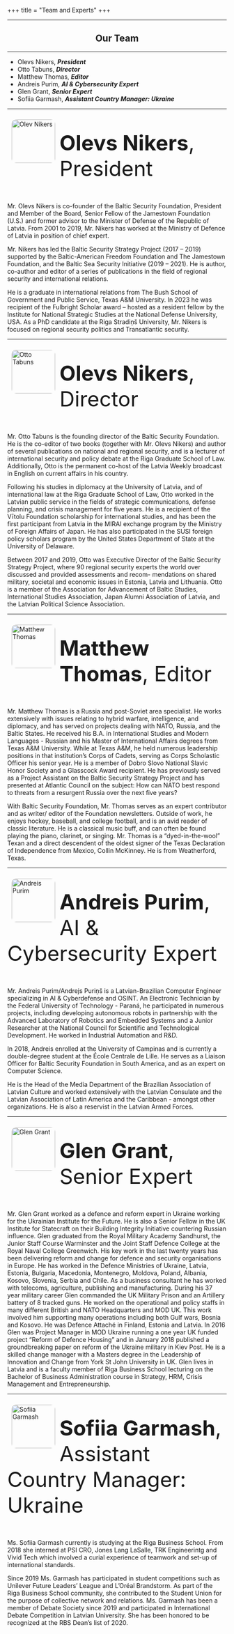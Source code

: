 +++
title = "Team and Experts"
+++

<hr />
<h2 style="text-align: center">Our Team</h2>
<hr />

- Olevs Nikers, _**President**_
- Otto Tabuns, _**Director**_
- Matthew Thomas, _**Editor**_
- Andreis Purim, _**AI & Cybersecurity Expert**_ 
- Glen Grant, _**Senior Expert**_
- Sofiia Garmash, _**Assistant Country Manager: Ukraine**_

---

<img src="../images/team/olev.jpg" alt="Olev Nikers" style="width:100px; border-radius:10px; float: left; margin: 10px"/>

<p style="font-size: 3rem;"><b>Olevs Nikers</b>, President</p>

Mr. Olevs Nikers is co-founder of the Baltic Security Foundation, President and Member of the Board, Senior Fellow of the Jamestown Foundation (U.S.) and former advisor to the Minister of Defense of the Republic of Latvia. From 2001 to 2019, Mr. Nikers has worked at the Ministry of Defence of Latvia in position of chief expert. 

Mr. Nikers has led the Baltic Security Strategy Project (2017 – 2019) supported by the Baltic-American Freedom Foundation and The Jamestown Foundation, and the Baltic Sea Security Initiative (2019 – 2021). He is author, co-author and editor of a series of publications in the field of regional security and international relations. 

He is a graduate in international relations from The Bush School of Government and Public Service, Texas A&M University. In 2023 he was recipient of the Fulbright Scholar award – hosted as a resident fellow by the Institute for National Strategic Studies at the National Defense University, USA. As a PhD candidate at the Riga Stradiņš University, Mr. Nikers is focused on regional security politics and Transatlantic security.  

---

<img src="../images/team/otto_squared.jpg" alt="Otto Tabuns" style="width:100px; border-radius:10px; float: left; margin: 10px"/>

<p style="font-size: 3rem;"><b>Olevs Nikers</b>, Director</p>

Mr. Otto Tabuns is the founding director of the Baltic Security Foundation. He is the co-editor of two books (together with Mr. Olevs Nikers) and author of several publications on national and regional security, and is a lecturer of international security and policy debate at the Riga Graduate School of Law. Additionally, Otto is the permanent co-host of the Latvia Weekly broadcast in English on current affairs in his country.

Following his studies in diplomacy at the University of Latvia, and of international law at the Riga Graduate School of Law, Otto worked in the Latvian public service in the fields of strategic communications, defense planning, and crisis management for five years. He is a recipient of the Vītolu Foundation scholarship for international studies, and has been the first participant from Latvia in the MIRAI exchange program by the Ministry of Foreign Affairs of Japan. He has also participated in the SUSI foreign policy scholars program by the United States Department of State at the University of Delaware. 

Between 2017 and 2019, Otto was Executive Director of the Baltic Security Strategy Project, where 90 regional security experts the world over discussed and provided assessments and recom- mendations on shared military, societal and economic issues in Estonia, Latvia and Lithuania. Otto is a member of the Association for Advancement of Baltic Studies, International Studies Association, Japan Alumni Association of Latvia, and the Latvian Political Science Association. 

-----------

<img src="../images/team/matthew.jpg" alt="Matthew Thomas" style="width:100px; border-radius:10px; float: left; margin: 10px"/>

<p style="font-size: 3rem;"><b>Matthew Thomas</b>, Editor</p>

Mr. Matthew Thomas is a Russia and post-Soviet area specialist. He works extensively with issues relating to hybrid warfare, intelligence, and diplomacy, and has served on projects dealing with NATO, Russia, and the Baltic States. He received his B.A. in International Studies and Modern Languages - Russian and his Master of International Affairs degrees from Texas A&M University. While at Texas A&M, he held numerous leadership positions in that institution’s Corps of Cadets, serving as Corps Scholastic Officer his senior year. He is a member of Dobro Slovo National Slavic Honor Society and a Glasscock Award recipient. He has previously served as a Project Assistant on the Baltic Security Strategy Project and has presented at Atlantic Council on the subject: How can NATO best respond to threats from a resurgent Russia over the next five years? 

With Baltic Security Foundation, Mr. Thomas serves as an expert contributor and as writer/ editor of the Foundation newsletters. Outside of work, he enjoys hockey, baseball, and college football, and is an avid reader of classic literature. He is a classical music buff, and can often be found playing the piano, clarinet, or singing. Mr. Thomas is a “dyed-in-the-wool” Texan and a direct descendent of the oldest signer of the Texas Declaration of Independence from Mexico, Collin McKinney. He is from Weatherford, Texas. 

-----------

<img src="../images/team/andreis.jpg" alt="Andreis Purim" style="width:100px; border-radius:10px; float: left; margin: 10px"/>

<p style="font-size: 3rem;"><b>Andreis Purim</b>, AI & Cybersecurity Expert</p>

Mr. Andreis Purim/Andrejs Puriņš is a Latvian-Brazilian Computer Engineer specializing in AI & Cyberdefense and OSINT. An Electronic Technician by the Federal University of Technology - Paraná, he participated in numerous projects, including developing autonomous robots in partnership with the Advanced Laboratory of Robotics and Embedded Systems and a Junior Researcher at the National Council for Scientific and Technological Development. He worked in Industrial Automation and R&D.

In 2018, Andreis enrolled at the University of Campinas and is currently a double-degree student at the École Centrale de Lille. He serves as a Liaison Officer for Baltic Security Foundation in South America, and as an expert on Computer Science.

He is the Head of the Media Department of the Brazilian Association of Latvian Culture and worked extensively with the Latvian Consulate and the Latvian Association of Latin America and the Caribbean - amongst other organizations. He is also a reservist in the Latvian Armed Forces.

-----------

<img src="../images/team/glengrant.jpg" alt="Glen Grant" style="width:100px; border-radius:10px; float: left; margin: 10px"/>

<p style="font-size: 3rem;"><b>Glen Grant</b>, Senior Expert</p>

Mr. Glen Grant worked as a defence and reform expert in Ukraine working for the Ukrainian Institute for the Future. He is also a Senior Fellow in the UK Institute for Statecraft on their Building Integrity Initiative countering Russian influence. Glen graduated from the Royal Military Academy Sandhurst, the Junior Staff Course Warminster and the Joint Staff Defence College at the Royal Naval College Greenwich. His key work in the last twenty years has been delivering reform and change for defence and security organisations in Europe. He has worked in the Defence Ministries of Ukraine, Latvia, Estonia, Bulgaria, Macedonia, Montenegro, Moldova, Poland, Albania, Kosovo, Slovenia, Serbia and Chile.  As a business consultant he has worked with telecoms, agriculture, publishing and manufacturing. During his 37 year military career Glen commanded the UK Military Prison and an Artillery battery of 8 tracked guns. He worked on the operational and policy staffs in many different British and NATO Headquarters and MOD UK. This work involved him supporting many operations including both Gulf wars, Bosnia and Kosovo. He was Defence Attaché in Finland, Estonia and Latvia. In 2016 Glen was Project Manager in MOD Ukraine running a one year UK funded project “Reform of Defence Housing” and in January 2018 published a groundbreaking paper on reform of the Ukraine military in Kiev Post. He is a skilled change manager with a Masters degree in the Leadership of Innovation and Change from York St John University in UK.  Glen lives in Latvia and is a faculty member of Riga Business School lecturing on the Bachelor of Business Administration course in Strategy, HRM, Crisis Management and Entrepreneurship.

-----------

<img src="../images/team/sofiia.jpg" alt="Sofiia Garmash" style="width:100px; border-radius:10px; float: left; margin: 10px"/>  

<p style="font-size: 3rem;"><b>Sofiia Garmash</b>, Assistant Country Manager: Ukraine</p>

Ms. Sofiia Garmash currently is studying at the Riga Business School. From 2018 she interned at PSI CRO, Jones Lang LaSalle, TRK Engineerintg and Vivid Tech which involved a curial experience of teamwork and set-up of international standards.

Since 2019 Ms. Garmash has participated in student competitions such as Unilever Future Leaders’ League and L’Oréal Brandstorm. As part of the Riga Business School community, she contributed to the Student Union for the purpose of collective network and relations. Ms. Garmash has been a member of Debate Society since 2019 and participated in International Debate Competition in Latvian University. She has been honored to be recognized at the RBS Dean’s list of 2020.
